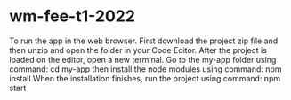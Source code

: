 # wm-fee-t1-2022
To run the app in the web browser. First download the project zip file and then unzip and open the folder in your Code Editor.
After the project is loaded on the editor, open a new terminal. Go to the my-app folder using command:
cd my-app
then install the node modules using command:
npm install
When the installation finishes, run the project using command:
npm start
